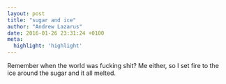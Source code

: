 ```yaml
---
layout: post
title: "sugar and ice"
author: "Andrew Lazarus"
date: 2016-01-26 23:31:24 +0100
meta:
  highlight: 'highlight'
---
```


Remember when the world was fucking shit? Me either, so I set fire to the ice around the sugar and it all melted.